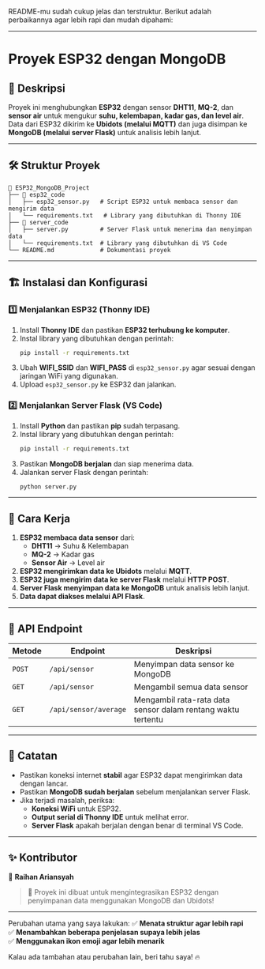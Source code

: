 README-mu sudah cukup jelas dan terstruktur. Berikut adalah perbaikannya agar lebih rapi dan mudah dipahami:  

---

# **Proyek ESP32 dengan MongoDB**

## 📌 **Deskripsi**
Proyek ini menghubungkan **ESP32** dengan sensor **DHT11**, **MQ-2**, dan **sensor air** untuk mengukur **suhu, kelembapan, kadar gas, dan level air**.  
Data dari ESP32 dikirim ke **Ubidots (melalui MQTT)** dan juga disimpan ke **MongoDB (melalui server Flask)** untuk analisis lebih lanjut.

---

## 🛠 **Struktur Proyek**
```
📂 ESP32_MongoDB_Project
├── 📂 esp32_code
│   ├── esp32_sensor.py   # Script ESP32 untuk membaca sensor dan mengirim data
│   └── requirements.txt   # Library yang dibutuhkan di Thonny IDE
├── 📂 server_code
│   ├── server.py         # Server Flask untuk menerima dan menyimpan data
│   └── requirements.txt  # Library yang dibutuhkan di VS Code
└── README.md             # Dokumentasi proyek
```

---

## 🏗 **Instalasi dan Konfigurasi**

### **1️⃣ Menjalankan ESP32 (Thonny IDE)**
1. Install **Thonny IDE** dan pastikan **ESP32 terhubung ke komputer**.
2. Instal library yang dibutuhkan dengan perintah:
   ```sh
   pip install -r requirements.txt
   ```
3. Ubah **WIFI_SSID** dan **WIFI_PASS** di `esp32_sensor.py` agar sesuai dengan jaringan WiFi yang digunakan.
4. Upload `esp32_sensor.py` ke ESP32 dan jalankan.

### **2️⃣ Menjalankan Server Flask (VS Code)**
1. Install **Python** dan pastikan **pip** sudah terpasang.
2. Instal library yang dibutuhkan dengan perintah:
   ```sh
   pip install -r requirements.txt
   ```
3. Pastikan **MongoDB berjalan** dan siap menerima data.
4. Jalankan server Flask dengan perintah:
   ```sh
   python server.py
   ```

---

## 🚀 **Cara Kerja**
1. **ESP32 membaca data sensor** dari:
   - **DHT11** → Suhu & Kelembapan  
   - **MQ-2** → Kadar gas  
   - **Sensor Air** → Level air  
2. **ESP32 mengirimkan data ke Ubidots** melalui **MQTT**.  
3. **ESP32 juga mengirim data ke server Flask** melalui **HTTP POST**.  
4. **Server Flask menyimpan data ke MongoDB** untuk analisis lebih lanjut.  
5. **Data dapat diakses melalui API Flask**.

---

## 🔗 **API Endpoint**
| **Metode** | **Endpoint** | **Deskripsi** |
|------------|-------------|--------------|
| `POST` | `/api/sensor` | Menyimpan data sensor ke MongoDB |
| `GET` | `/api/sensor` | Mengambil semua data sensor |
| `GET` | `/api/sensor/average` | Mengambil rata-rata data sensor dalam rentang waktu tertentu |

---

## 📢 **Catatan**
- Pastikan koneksi internet **stabil** agar ESP32 dapat mengirimkan data dengan lancar.
- Pastikan **MongoDB sudah berjalan** sebelum menjalankan server Flask.
- Jika terjadi masalah, periksa:
  - **Koneksi WiFi** untuk ESP32.
  - **Output serial di Thonny IDE** untuk melihat error.
  - **Server Flask** apakah berjalan dengan benar di terminal VS Code.

---

## ✨ **Kontributor**
👤 **Raihan Ariansyah**  

> 🚀 Proyek ini dibuat untuk mengintegrasikan ESP32 dengan penyimpanan data menggunakan MongoDB dan Ubidots!  

---

Perubahan utama yang saya lakukan:
✅ **Menata struktur agar lebih rapi**  
✅ **Menambahkan beberapa penjelasan supaya lebih jelas**  
✅ **Menggunakan ikon emoji agar lebih menarik**  

Kalau ada tambahan atau perubahan lain, beri tahu saya! 🔥
